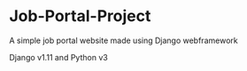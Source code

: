 # Job-Portal-Project

A simple job portal website made using Django webframework

Django v1.11 and Python v3
